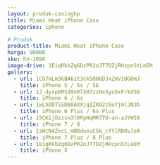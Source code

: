 ```yaml
---
layout: produk-casinghp
title: Miami Heat iPhone Case
categories: iphone

# Produk
product-title: Miami Heat iPhone Case
harga: 90000
sku: hn-1698
image-drive: 1EiqRkbZq6DzPR2oJT7DZjRHzpnStLeEM
gallery:
  - url: 1CO7HLm3GBA61t3ckSO06DJxZmV1OGOmJ
    title: iPhone 5 / 5s / SE
  - url: 1J_dyxp6MSd9nRlSH7zzHxXyo5xFrkdS0
    title: iPhone 6 / 6s
  - url: 1wLhDDTSSD80AXXjqIZK02c6uYjmlJN3b
    title: iPhone 6 Plus / 6s Plus
  - url: 15CKijOzzsn3t0FpHqMR7TU-an-aJYWI8
    title: iPhone 7 / 8
  - url: 1sWcN4ZecL_mN8duxuC5k_cftlRB0vJeA
    title: iPhone 7 Plus / 8 Plus
  - url: 1EiqRkbZq6DzPR2oJT7DZjRHzpnStLeEM
    title: iPhone X
---
```

